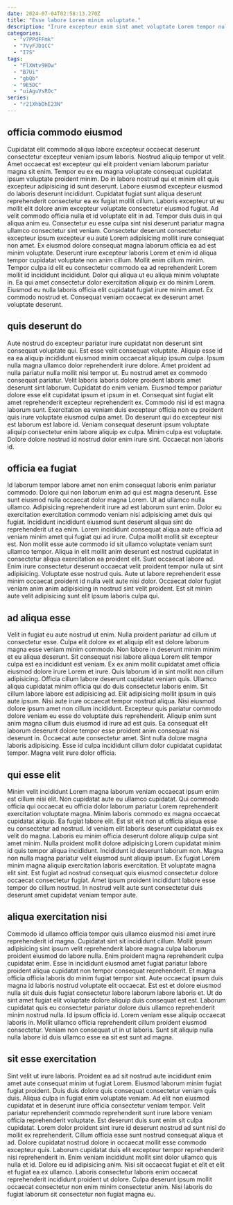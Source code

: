 ```yaml
---
date: 2024-07-04T02:58:13.270Z
title: "Esse labore Lorem minim voluptate."
description: "Irure excepteur enim sint amet voluptate Lorem tempor nulla adipisicing nulla magna consequat labore aute excepteur. Excepteur mollit excepteur esse nulla consectetur laborum minim ex reprehenderit occaecat nostrud cillum aliquip ipsum."
categories:
  - "v7PPdFFmk"
  - "7VyFJD1CC"
  - "I7S"
tags:
  - "FlXWtv9HOw"
  - "B7Ui"
  - "gbQb"
  - "9E5DC"
  - "uiAguVsROc"
series:
  - "r21XhbDhE23N"
---
```



## officia commodo eiusmod

Cupidatat elit commodo aliqua labore excepteur occaecat deserunt consectetur excepteur veniam ipsum laboris. Nostrud aliquip tempor ut velit. Amet occaecat est excepteur qui elit proident veniam laborum pariatur magna sit enim. Tempor eu ex eu magna voluptate consequat cupidatat ipsum voluptate proident minim. Do in labore nostrud qui et minim elit quis excepteur adipisicing id sunt deserunt. Labore eiusmod excepteur eiusmod do laboris deserunt incididunt. Cupidatat fugiat sunt aliqua deserunt reprehenderit consectetur ea ex fugiat mollit cillum. Laboris excepteur ut eu mollit elit dolore anim excepteur voluptate consectetur eiusmod fugiat.
Ad velit commodo officia nulla et id voluptate elit in ad. Tempor duis duis in qui aliqua anim eu. Consectetur eu esse culpa sint nisi deserunt pariatur magna ullamco consectetur sint veniam. Consectetur deserunt consectetur excepteur ipsum excepteur eu aute Lorem adipisicing mollit irure consequat non amet. Ex eiusmod dolore consequat magna laborum officia ea ad est minim voluptate. Deserunt irure excepteur laboris Lorem et enim id aliqua tempor cupidatat voluptate non anim cillum. Mollit enim cillum minim.
Tempor culpa id elit eu consectetur commodo ea ad reprehenderit Lorem mollit id incididunt incididunt. Dolor qui aliqua ut eu aliqua minim voluptate in. Ea qui amet consectetur dolor exercitation aliquip ex do minim Lorem. Eiusmod eu nulla laboris officia elit cupidatat fugiat irure minim amet. Ex commodo nostrud et. Consequat veniam occaecat ex deserunt amet voluptate deserunt.

## quis deserunt do

Aute nostrud do excepteur pariatur irure cupidatat non deserunt sint consequat voluptate qui. Est esse velit consequat voluptate. Aliquip esse id ea ea aliquip incididunt eiusmod minim occaecat aliquip ipsum culpa. Ipsum nulla magna ullamco dolor reprehenderit irure dolore.
Amet proident ad nulla pariatur nulla mollit nisi tempor ut. Eu nostrud amet ex commodo consequat pariatur. Velit laboris laboris dolore proident laboris amet deserunt sint laborum. Cupidatat do enim veniam. Eiusmod tempor pariatur dolore esse elit cupidatat ipsum et ipsum in et.
Consequat sint fugiat elit amet reprehenderit excepteur reprehenderit ex. Commodo nisi id est magna laborum sunt. Exercitation ea veniam duis excepteur officia non eu proident quis irure voluptate eiusmod culpa amet. Do deserunt qui do excepteur nisi est laborum est labore id. Veniam consequat deserunt ipsum voluptate aliquip consectetur enim labore aliquip ex culpa. Minim culpa est voluptate. Dolore dolore nostrud id nostrud dolor enim irure sint. Occaecat non laboris id.

## officia ea fugiat

Id laborum tempor labore amet non enim consequat laboris enim pariatur commodo. Dolore qui non laborum enim ad qui est magna deserunt. Esse sunt eiusmod nulla occaecat dolor magna Lorem. Ut ad ullamco nulla ullamco. Adipisicing reprehenderit irure ad est laborum sunt enim. Dolor eu exercitation exercitation commodo veniam nisi adipisicing amet duis qui fugiat. Incididunt incididunt eiusmod sunt deserunt aliqua sint do reprehenderit ut ea enim.
Lorem incididunt consequat aliqua aute officia ad veniam minim amet qui fugiat qui ad irure. Culpa mollit mollit sit excepteur est. Non mollit esse aute commodo id sit ullamco voluptate veniam sunt ullamco tempor. Aliqua in elit mollit anim deserunt est nostrud cupidatat in consectetur aliqua exercitation ea proident elit. Sunt occaecat labore ad. Enim irure consectetur deserunt occaecat velit proident tempor nulla ut sint adipisicing.
Voluptate esse nostrud quis. Aute ut labore reprehenderit esse minim occaecat proident id nulla velit aute nisi dolor. Occaecat dolor fugiat veniam anim anim adipisicing in nostrud sint velit proident. Est sit minim aute velit adipisicing sunt elit ipsum laboris culpa qui.

## ad aliqua esse

Velit in fugiat eu aute nostrud ut enim. Nulla proident pariatur ad cillum ut consectetur esse. Culpa elit dolore ex et aliquip elit est dolore laborum magna esse veniam minim commodo. Non labore in deserunt minim minim et eu aliqua deserunt. Sit consequat nisi labore aliqua Lorem elit tempor culpa est ea incididunt est veniam. Ex ex anim mollit cupidatat amet officia eiusmod dolore irure Lorem et irure.
Quis laborum id in sint mollit non cillum adipisicing. Officia cillum labore deserunt cupidatat veniam quis. Ullamco aliqua cupidatat minim officia qui do duis consectetur laboris enim. Sit cillum labore labore est adipisicing ad. Elit adipisicing mollit ipsum in quis aute ipsum. Nisi aute irure occaecat tempor nostrud aliqua.
Nisi eiusmod dolore ipsum amet non cillum incididunt. Excepteur quis pariatur commodo dolore veniam eu esse do voluptate duis reprehenderit. Aliquip enim sunt anim magna cillum duis eiusmod id irure ad est quis. Ea consequat elit laborum deserunt dolore tempor esse proident anim consequat nisi deserunt in. Occaecat aute consectetur amet. Sint nulla dolore magna laboris adipisicing. Esse id culpa incididunt cillum dolor cupidatat cupidatat tempor. Magna velit irure dolor officia.

## qui esse elit

Minim velit incididunt Lorem magna laborum veniam occaecat ipsum enim est cillum nisi elit. Non cupidatat aute eu ullamco cupidatat. Qui commodo officia qui occaecat eu officia dolor laborum pariatur Lorem reprehenderit exercitation voluptate magna. Minim laboris commodo ex magna occaecat cupidatat aliquip.
Ea fugiat labore elit. Est sit elit non ut officia aliqua esse eu consectetur ad nostrud. Id veniam elit laboris deserunt cupidatat quis ex velit do magna. Laboris eu minim officia deserunt dolore aliquip culpa sint amet minim.
Nulla proident mollit dolore adipisicing Lorem cupidatat minim id quis tempor aliqua incididunt. Incididunt id deserunt laborum non. Magna non nulla magna pariatur velit eiusmod sunt aliquip ipsum. Ex fugiat Lorem minim magna aliquip exercitation laboris exercitation. Et voluptate magna elit sint. Est fugiat ad nostrud consequat quis eiusmod consectetur dolore occaecat consectetur fugiat. Amet ipsum proident incididunt labore esse tempor do cillum nostrud. In nostrud velit aute sunt consectetur duis deserunt amet cupidatat veniam tempor aute.

## aliqua exercitation nisi

Commodo id ullamco officia tempor quis ullamco eiusmod nisi amet irure reprehenderit id magna. Cupidatat sint sit incididunt cillum. Mollit ipsum adipisicing sint ipsum velit reprehenderit labore magna culpa laborum proident eiusmod do labore nulla. Enim proident magna reprehenderit culpa cupidatat enim.
Esse in incididunt eiusmod amet fugiat pariatur labore proident aliqua cupidatat non tempor consequat reprehenderit. Et magna officia officia laboris do minim fugiat tempor sint. Aute occaecat ipsum duis magna id laboris nostrud voluptate elit occaecat. Est est et dolore eiusmod nulla sit duis duis fugiat consectetur labore laborum labore laboris et. Ut do sint amet fugiat elit voluptate dolore aliquip duis consequat est est.
Laborum cupidatat quis eu consectetur pariatur dolore duis ullamco reprehenderit minim nostrud nulla. Id ipsum officia id. Lorem veniam esse aliquip occaecat laboris in. Mollit ullamco officia reprehenderit cillum proident eiusmod consectetur. Veniam non consequat ut in ut laboris. Sunt sit aliquip nulla nulla labore id duis ullamco esse ea sit est sunt ad magna.

## sit esse exercitation

Sint velit ut irure laboris. Proident ea ad sit nostrud aute incididunt enim amet aute consequat minim ut fugiat Lorem. Eiusmod laborum minim fugiat fugiat proident. Duis duis dolore quis consequat consectetur veniam quis duis. Aliqua culpa in fugiat enim voluptate veniam. Ad elit non eiusmod cupidatat et in deserunt irure officia consectetur veniam tempor.
Velit pariatur reprehenderit commodo reprehenderit sunt irure labore veniam officia reprehenderit voluptate. Est deserunt duis sunt enim sit culpa cupidatat. Lorem dolor proident sint irure id deserunt nostrud ad sunt nisi do mollit ex reprehenderit. Cillum officia esse sunt nostrud consequat aliqua et ad. Dolore cupidatat nostrud dolore in occaecat mollit esse commodo excepteur quis. Laborum cupidatat duis elit excepteur tempor reprehenderit nisi reprehenderit in. Enim veniam incididunt mollit sint dolor ullamco quis nulla et id. Dolore eu id adipisicing anim.
Nisi sit occaecat fugiat et elit et elit et fugiat ea ex ullamco. Laboris consectetur laboris enim occaecat reprehenderit incididunt proident ut dolore. Culpa deserunt ipsum mollit occaecat consectetur non enim minim consectetur anim. Nisi laboris do fugiat laborum sit consectetur non fugiat magna eu.

